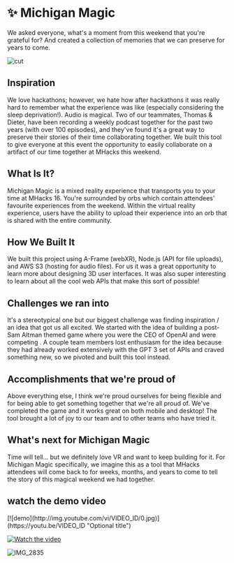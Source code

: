 # ✨ Michigan Magic

We asked everyone, what's a moment from this weekend that you're grateful for? And created a collection of memories that we can preserve for years to come.

![cut](https://github.com/sampoder/michigan-magic/assets/39828164/4d98ebee-0f9f-4c18-9ef2-c30287d5a78f)

<h2>Inspiration</h2>

We love hackathons; however, we hate how after hackathons it was really hard to remember what the experience was like (especially considering the sleep deprivation!). Audio is magical. Two of our teammates, Thomas & Dieter, have been recording a weekly podcast together for the past two years (with over 100 episodes), and they've found it's a great way to preserve their stories of their time collaborating together. We built this tool to give everyone at this event the opportunity to easily collaborate on a artifact of our time together at MHacks this weekend.

<h2>What Is It?</h2>

<p>Michigan Magic is a mixed reality experience that transports you to your time at MHacks 16. You're surrounded by orbs which contain attendees' favourite experiences from the weekend. Within the virtual reality experience, users have the ability to upload their experience into an orb that is shared with the entire community.</p>

<h2>How We Built It</h2>

<p>We built this project using A-Frame (webXR), Node.js (API for file uploads), and AWS S3 (hosting for audio files). For us it was a great opportunity to learn more about designing 3D user interfaces. It was also super interesting to learn about all the cool web APIs that make this sort of possible!</p>

<h2>Challenges we ran into</h2>

<p>It's a stereotypical one but our biggest challenge was finding inspiration / an idea that got us all excited. We started with the idea of building a post-Sam Altman themed game where you were the CEO of OpenAI and were competing . A couple team members lost enthusiasm for the idea because they had already worked extensively with the GPT 3 set of APIs and craved something new, so we pivoted and built this tool instead.</p>

<h2>Accomplishments that we're proud of</h2>

Above everything else, I think we're proud ourselves for being flexible and for being able to get something together that we're all proud of. We've completed the game and it works great on both mobile and desktop! The tool brought a lot of joy to our team and to other teams who have tried it.

<h2>What's next for Michigan Magic</h2>

<p>Time will tell... but we definitely love VR and want to keep building for it. For Michigan Magic specifically, we imagine this as a tool that MHacks attendees will come back to for weeks, months, and years to come to tell the story of this magical weekend we had together.</p>

<h2>watch the demo video</h2>
[![demo](http://img.youtube.com/vi/VIDEO_ID/0.jpg)](https://youtu.be/VIDEO_ID "Optional title")

[![Watch the video](http://img.youtube.com/vi/z6fSAmJPm10/0.jpg)](https://www.youtube.com/watch?v=z6fSAmJPm10)

![IMG_2835](https://github.com/sampoder/michigan-magic/assets/39828164/5e3eb26f-2d56-41ca-b82b-ec21feda42c1)
